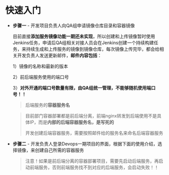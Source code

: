 # 快速入门

* **步骤一** - 开发项目负责人向QA组申请镜像仓库目录和容器镜像

    目前直接**添加服务镜像功能一期还未实现**，所以创建和上传镜像暂时使用Jenkins任务，申请后QA组相关对接人员会在Jenkins创建一个持续构建任务，来持续生成和上传服务的镜像到镜像仓库，每次镜像上传完毕，都会给相关开发负责人发送更新邮件，**邮件内容包括**：

    1）镜像的名称和最新的版本

    2）前后端服务使用的端口号

    3）**对外开通的端口号数量有限，由QA组统一管理，不能够随机使用端口号！！**
    >
    > 后端服务的**容器服务名**

    >  目前部门容器部署都是前后端分离，前端nginx转发到后端使用不是具体IP，而是**内部的后端容器服务名，是写死的**
    >
    >  开发创建后端容器服务，需要按照邮件给的服务名来命名后端容器服务

* **步骤二** - 开发负责人登录Devops一期项目的界面，根据下面的使用介绍，选择镜像，来创建自己所需的容器服务

  > 注意！如果是前后端分离的容器部署项目，需要先启动后端服务，再启动前端服务，否则前端服务找不到对应的后端服务，会启动失败！！